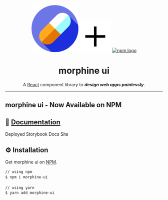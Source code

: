 <div align="center" class="display='flex';flex-gap='8rem';">
  <a href="https://github.com/appsplash99/morphine-ui-package" rel="noopener" target="_blank"><img width="150" src="./assets/capsule.png" alt="morphine ui logo"></a>
  <a href="#" rel="noopener" target="_blank"><img width="100" height="100" src="./assets/plus.png" alt="plus"></a>
  <a href="#" target="_blank"><img height="100" src="https://upload.wikimedia.org/wikipedia/commons/thumb/d/db/Npm-logo.svg/1280px-Npm-logo.svg.png" alt="npm logo"></a>
</div>

<h1 align="center"><b>morphine ui</b></h1>

<div align="center">

A [React](https://reactjs.org/) component library to **_design web apps painlessly_**.

</div>

---

## **morphine ui - Now Available on NPM**

## 📘 [Documentation](https://60f056a15e552d00398efd82-qiopxcszge.chromatic.com/)

Deployed Storybook Docs Site

## ⚙️ **Installation**

Get morphine ui on [NPM](https://www.npmjs.com/package/morphine-ui).

```sh
// using npm
$ npm i morphine-ui

// using yarn
$ yarn add morphine-ui
```
